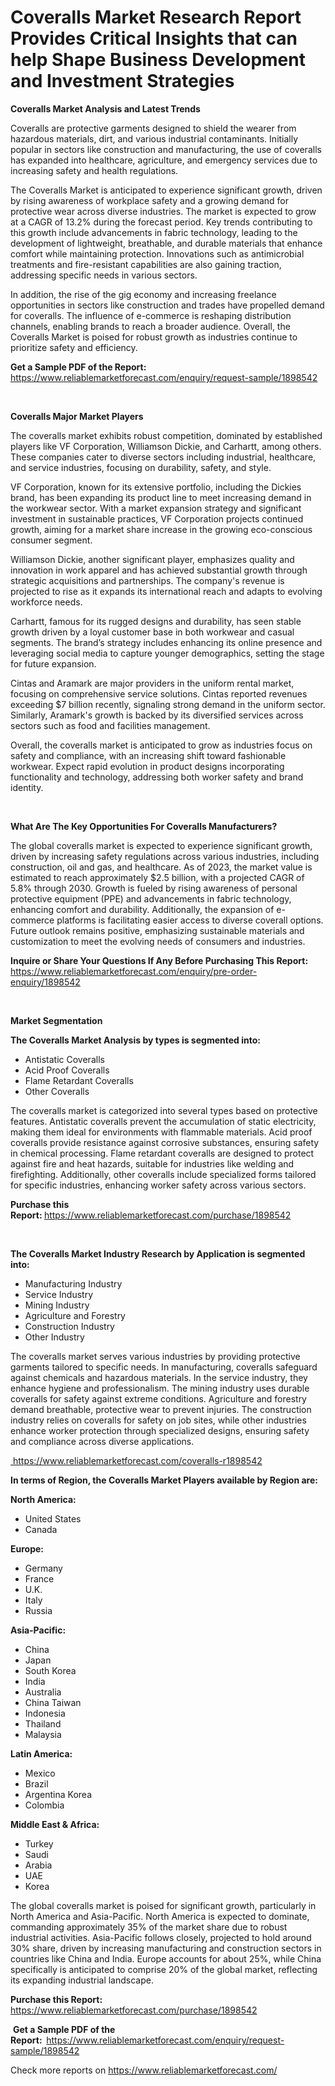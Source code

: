 <p><h1>Coveralls Market Research Report Provides Critical Insights that can help Shape Business Development and Investment Strategies</h1></p><p><strong>Coveralls Market Analysis and Latest Trends</strong></p>
<p><p>Coveralls are protective garments designed to shield the wearer from hazardous materials, dirt, and various industrial contaminants. Initially popular in sectors like construction and manufacturing, the use of coveralls has expanded into healthcare, agriculture, and emergency services due to increasing safety and health regulations. </p><p>The Coveralls Market is anticipated to experience significant growth, driven by rising awareness of workplace safety and a growing demand for protective wear across diverse industries. The market is expected to grow at a CAGR of 13.2% during the forecast period. Key trends contributing to this growth include advancements in fabric technology, leading to the development of lightweight, breathable, and durable materials that enhance comfort while maintaining protection. Innovations such as antimicrobial treatments and fire-resistant capabilities are also gaining traction, addressing specific needs in various sectors.</p><p>In addition, the rise of the gig economy and increasing freelance opportunities in sectors like construction and trades have propelled demand for coveralls. The influence of e-commerce is reshaping distribution channels, enabling brands to reach a broader audience. Overall, the Coveralls Market is poised for robust growth as industries continue to prioritize safety and efficiency.</p></p>
<p><strong>Get a Sample PDF of the Report:&nbsp;</strong> <a href="https://www.reliablemarketforecast.com/enquiry/request-sample/1898542?utm_campaign=2925&utm_medium=2&utm_source=Github&utm_content=ia&utm_term=04042025&utm_id=coveralls">https://www.reliablemarketforecast.com/enquiry/request-sample/1898542</a></p>
<p>&nbsp;</p>
<p><strong>Coveralls Major Market Players</strong></p>
<p><p>The coveralls market exhibits robust competition, dominated by established players like VF Corporation, Williamson Dickie, and Carhartt, among others. These companies cater to diverse sectors including industrial, healthcare, and service industries, focusing on durability, safety, and style.</p><p>VF Corporation, known for its extensive portfolio, including the Dickies brand, has been expanding its product line to meet increasing demand in the workwear sector. With a market expansion strategy and significant investment in sustainable practices, VF Corporation projects continued growth, aiming for a market share increase in the growing eco-conscious consumer segment.</p><p>Williamson Dickie, another significant player, emphasizes quality and innovation in work apparel and has achieved substantial growth through strategic acquisitions and partnerships. The company's revenue is projected to rise as it expands its international reach and adapts to evolving workforce needs.</p><p>Carhartt, famous for its rugged designs and durability, has seen stable growth driven by a loyal customer base in both workwear and casual segments. The brand’s strategy includes enhancing its online presence and leveraging social media to capture younger demographics, setting the stage for future expansion.</p><p>Cintas and Aramark are major providers in the uniform rental market, focusing on comprehensive service solutions. Cintas reported revenues exceeding $7 billion recently, signaling strong demand in the uniform sector. Similarly, Aramark's growth is backed by its diversified services across sectors such as food and facilities management.</p><p>Overall, the coveralls market is anticipated to grow as industries focus on safety and compliance, with an increasing shift toward fashionable workwear. Expect rapid evolution in product designs incorporating functionality and technology, addressing both worker safety and brand identity.</p></p>
<p>&nbsp;</p>
<p><strong>What Are The Key Opportunities For Coveralls Manufacturers?</strong></p>
<p><p>The global coveralls market is expected to experience significant growth, driven by increasing safety regulations across various industries, including construction, oil and gas, and healthcare. As of 2023, the market value is estimated to reach approximately $2.5 billion, with a projected CAGR of 5.8% through 2030. Growth is fueled by rising awareness of personal protective equipment (PPE) and advancements in fabric technology, enhancing comfort and durability. Additionally, the expansion of e-commerce platforms is facilitating easier access to diverse coverall options. Future outlook remains positive, emphasizing sustainable materials and customization to meet the evolving needs of consumers and industries.</p></p>
<p><strong>Inquire or Share Your Questions If Any Before Purchasing This Report:</strong> <a href="https://www.reliablemarketforecast.com/enquiry/pre-order-enquiry/1898542?utm_campaign=2925&utm_medium=2&utm_source=Github&utm_content=ia&utm_term=04042025&utm_id=coveralls">https://www.reliablemarketforecast.com/enquiry/pre-order-enquiry/1898542</a></p>
<p>&nbsp;</p>
<p><strong>Market Segmentation</strong></p>
<p><strong>The Coveralls Market Analysis by types is segmented into:</strong></p>
<p><ul><li>Antistatic Coveralls</li><li>Acid Proof Coveralls</li><li>Flame Retardant Coveralls</li><li>Other Coveralls</li></ul></p>
<p><p>The coveralls market is categorized into several types based on protective features. Antistatic coveralls prevent the accumulation of static electricity, making them ideal for environments with flammable materials. Acid proof coveralls provide resistance against corrosive substances, ensuring safety in chemical processing. Flame retardant coveralls are designed to protect against fire and heat hazards, suitable for industries like welding and firefighting. Additionally, other coveralls include specialized forms tailored for specific industries, enhancing worker safety across various sectors.</p></p>
<p><strong>Purchase this Report:&nbsp;</strong><a href="https://www.reliablemarketforecast.com/purchase/1898542?utm_campaign=2925&utm_medium=2&utm_source=Github&utm_content=ia&utm_term=04042025&utm_id=coveralls">https://www.reliablemarketforecast.com/purchase/1898542</a></p>
<p>&nbsp;</p>
<p><strong>The Coveralls Market Industry Research by Application is segmented into:</strong></p>
<p><ul><li>Manufacturing Industry</li><li>Service Industry</li><li>Mining Industry</li><li>Agriculture and Forestry</li><li>Construction Industry</li><li>Other Industry</li></ul></p>
<p><p>The coveralls market serves various industries by providing protective garments tailored to specific needs. In manufacturing, coveralls safeguard against chemicals and hazardous materials. In the service industry, they enhance hygiene and professionalism. The mining industry uses durable coveralls for safety against extreme conditions. Agriculture and forestry demand breathable, protective wear to prevent injuries. The construction industry relies on coveralls for safety on job sites, while other industries enhance worker protection through specialized designs, ensuring safety and compliance across diverse applications.</p></p>
<p><a href="https://www.reliablemarketforecast.com/coveralls-r1898542?utm_campaign=2925&utm_medium=2&utm_source=Github&utm_content=ia&utm_term=04042025&utm_id=coveralls">&nbsp;https://www.reliablemarketforecast.com/coveralls-r1898542</a></p>
<p><strong>In terms of Region, the Coveralls Market Players available by Region are:</strong></p>
<p>
    <p> <strong> North America: </strong>
        <ul>
            <li>United States</li>
            <li>Canada</li>
        </ul>
        </p> 
    <p> <strong> Europe: </strong>
        <ul>
            <li>Germany</li>
            <li>France</li>
            <li>U.K.</li>
            <li>Italy</li>
            <li>Russia</li>
        </ul>
        </p> 
    <p> <strong> Asia-Pacific: </strong>
        <ul>
            <li>China</li>
            <li>Japan</li>
            <li>South Korea</li>
            <li>India</li>
            <li>Australia</li>
            <li>China Taiwan</li>
            <li>Indonesia</li>
            <li>Thailand</li>
            <li>Malaysia</li>
        </ul>
        </p> 
    <p> <strong> Latin America: </strong>
        <ul>
            <li>Mexico</li>
            <li>Brazil</li>
            <li>Argentina Korea</li>
            <li>Colombia</li>
        </ul>
        </p> 
    <p> <strong> Middle East & Africa: </strong>
        <ul>
            <li>Turkey</li>
            <li>Saudi</li>
            <li>Arabia</li>
            <li>UAE</li>
            <li>Korea</li>
        </ul>
    </p>
    </p>
<p><p>The global coveralls market is poised for significant growth, particularly in North America and Asia-Pacific. North America is expected to dominate, commanding approximately 35% of the market share due to robust industrial activities. Asia-Pacific follows closely, projected to hold around 30% share, driven by increasing manufacturing and construction sectors in countries like China and India. Europe accounts for about 25%, while China specifically is anticipated to comprise 20% of the global market, reflecting its expanding industrial landscape.</p></p>
<p><strong>Purchase this Report: </strong><a href="https://www.reliablemarketforecast.com/purchase/1898542?utm_campaign=2925&utm_medium=2&utm_source=Github&utm_content=ia&utm_term=04042025&utm_id=coveralls">https://www.reliablemarketforecast.com/purchase/1898542</a></p>
<p>&nbsp;<strong>Get a Sample PDF of the Report:&nbsp;&nbsp;</strong><a href="https://www.reliablemarketforecast.com/enquiry/request-sample/1898542?utm_campaign=2925&utm_medium=2&utm_source=Github&utm_content=ia&utm_term=04042025&utm_id=coveralls">https://www.reliablemarketforecast.com/enquiry/request-sample/1898542</a></p>
<p><strong></strong></p>
<p>Check more reports on <a href="https://www.reliablemarketforecast.com/?utm_campaign=2925&utm_medium=2&utm_source=Github&utm_content=ia&utm_term=04042025&utm_id=coveralls">https://www.reliablemarketforecast.com/</a></p>